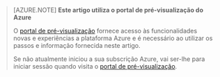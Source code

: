 
> [AZURE.NOTE] **Este artigo utiliza o portal de pré-visualização do Azure**
> 
> O [portal de pré-visualização](https://portal.azure.com/) fornece acesso às funcionalidades novas e experiências a plataforma Azure e é necessário ao utilizar os passos e informação fornecida neste artigo.
> 
> Se não atualmente iniciou a sua subscrição Azure, vai ser-lhe para iniciar sessão quando visita o [portal de pré-visualização](https://portal.azure.com/).


